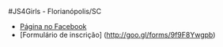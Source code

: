 #JS4Girls - Florianópolis/SC

- [Página no Facebook](https://www.facebook.com/pages/JS4Girls/1608505592733729)
- [Formulário de inscrição] (http://goo.gl/forms/9f9F8Ywgpb)
